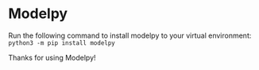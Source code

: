 # Modelpy

Run the following command to install modelpy to your virtual environment:
`python3 -m pip install modelpy`

Thanks for using Modelpy!
